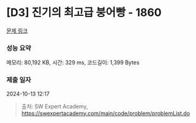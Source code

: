 # [D3] 진기의 최고급 붕어빵 - 1860 

[문제 링크](https://swexpertacademy.com/main/code/problem/problemDetail.do?contestProbId=AV5LsaaqDzYDFAXc) 

### 성능 요약

메모리: 80,192 KB, 시간: 329 ms, 코드길이: 1,399 Bytes

### 제출 일자

2024-10-13 12:17



> 출처: SW Expert Academy, https://swexpertacademy.com/main/code/problem/problemList.do
